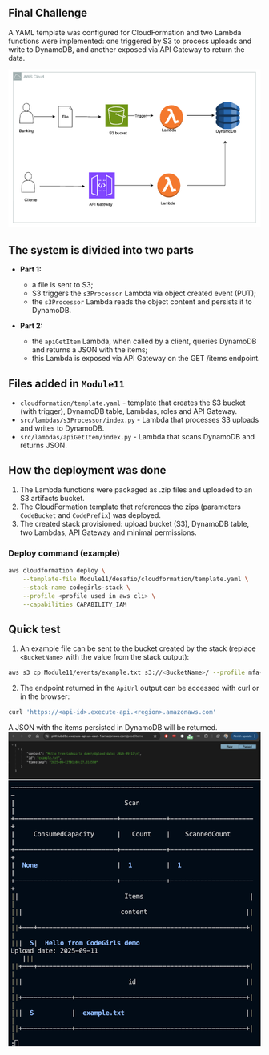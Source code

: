 ## Final Challenge

A YAML template was configured for CloudFormation and two Lambda functions were implemented: one triggered by S3 to process uploads and write to DynamoDB, and another exposed via API Gateway to return the data.

![alt text](../images/diagramCase.png)


## The system is divided into two parts

- **Part 1:**
	- a file is sent to S3;
	- S3 triggers the `s3Processor` Lambda via object created event (PUT);
	- the `s3Processor` Lambda reads the object content and persists it to DynamoDB.

- **Part 2:**
	- the `apiGetItem` Lambda, when called by a client, queries DynamoDB and returns a JSON with the items;
	- this Lambda is exposed via API Gateway on the GET /items endpoint.

## Files added in `Module11`

- `cloudformation/template.yaml` - template that creates the S3 bucket (with trigger), DynamoDB table, Lambdas, roles and API Gateway.
- `src/lambdas/s3Processor/index.py` - Lambda that processes S3 uploads and writes to DynamoDB.
- `src/lambdas/apiGetItem/index.py` - Lambda that scans DynamoDB and returns JSON.


## How the deployment was done

1. The Lambda functions were packaged as .zip files and uploaded to an S3 artifacts bucket.
2. The CloudFormation template that references the zips (parameters `CodeBucket` and `CodePrefix`) was deployed.
3. The created stack provisioned: upload bucket (S3), DynamoDB table, two Lambdas, API Gateway and minimal permissions.

### Deploy command (example)

```bash
aws cloudformation deploy \
	--template-file Module11/desafio/cloudformation/template.yaml \
	--stack-name codegirls-stack \
	--profile <profile used in aws cli> \
	--capabilities CAPABILITY_IAM
```

## Quick test

1. An example file can be sent to the bucket created by the stack (replace `<BucketName>` with the value from the stack output):

```bash
aws s3 cp Module11/events/example.txt s3://<BucketName>/ --profile mfa-profile
```

2. The endpoint returned in the `ApiUrl` output can be accessed with curl or in the browser:

```bash
curl 'https://<api-id>.execute-api.<region>.amazonaws.com'
```

A JSON with the items persisted in DynamoDB will be returned.
![alt text](../images/image1.png)
![alt text](../images/image.png)

